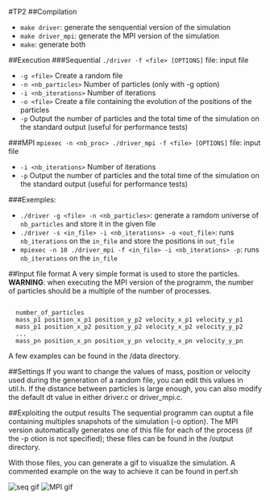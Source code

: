 #TP2
##Compilation
* `make driver`: generate the senquential version of the simulation
* `make driver_mpi`: generate the MPI version of the simulation
* `make`: generate both


##Execution
###Sequential
`./driver -f <file> [OPTIONS]` file: input file
* `-g <file>`          Create a random file 
* `-n <nb_particles>`  Number of particles (only with -g option)
* `-i <nb_iterations>` Number of iterations
* `-o <file>`          Create a file containing the evolution of the positions of the particles   
* `-p`                 Output the number of particles and the total time of the simulation on the standard output (useful for performance tests)


###MPI
`mpiexec -n <nb_proc> ./driver_mpi -f <file> [OPTIONS]` file: input file
* `-i <nb_iterations>` Number of iterations
* `-p`                 Output the number of particles and the total time of the simulation on the standard output (useful for performance tests)


###Exemples:
* `./driver -g <file> -n <nb_particles>`: generate a ramdom universe of `nb_particles` and store it in the given file
* `./driver -s <in_file> -i <nb_iterations> -o <out_file>`: runs `nb_iterations` on the `in_file` and store the positions in `out_file`
* `mpiexec -n 10 ./driver_mpi -f <in_file> -i <nb_iterations> -p`: runs `nb_iterations` on the `in_file`


##Input file format
A very simple format is used to store the particles.<br/>
**WARNING**: when executing the MPI version of the programm, the number of particles should be a multiple of the number of processes.
<pre><code>
  number_of_particles
  mass_p1 position_x_p1 position_y_p2 velocity_x_p1 velocity_y_p1
  mass_p1 position_x_p2 position_y_p2 velocity_x_p2 velocity_y_p2
  ...
  mass_pn position_x_pn position_y_pn velocity_x_pn velocity_y_pn
</pre></code>


A few examples can be found in the /data directory.


##Settings
If you want to change the values of mass, position or velocity used during the generation of a random file, you can edit this values in util.h. If the distance between particles is large enough, you can also modify the default dt value in either driver.c or driver_mpi.c.


##Exploiting the output results
The sequential programm can ouptut a file containing multiples snapshots of the simulation (-o option).
The MPI version automatically generates one of this file for each of the process (if the -p otion is not specified); these files can be found in the /output directory.


With those files, you can generate a gif to visualize the simulation. A commented example on the way to achieve it can be found in perf.sh

![seq gif](http://gfycat.com/OrangeUnpleasantIrrawaddydolphin "seq gif")
![MPI gif](http://gfycat.com/CircularFewAfricanjacana "MPI gif")


